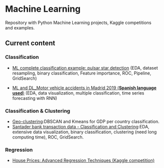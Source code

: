 # Machine Learning

Repository with Python Machine Learning projects, Kaggle competitions and examples. 

## Current content

### Classification
* [ML complete classification example: pulsar star detection](https://github.com/Sampayob/Machine-Learning/blob/master/classification/Machine%20Learning%20complete%20classification%20example%20-%20Pulsar%20star%20detection.ipynb) (EDA, dataset resampling, binary classification, Feature importance, ROC, Pipeline, GridSearch) 

* [ML and DL_Motor vehicle accidents in Madrid 2019 (**Spanish language used**)](https://github.com/Sampayob/Machine-Learning/blob/master/classification/MLandDL_MotorVehicleAccidents.ipynb) (EDA, data visualization, multiple classification, time series forecasting with RNN) 

### Classification & Clustering

* [Geo-clustering](https://github.com/Sampayob/Machine-Learning/blob/master/classification-and-clustering/Geo-economic%20Clustering.ipynb):DBSCAN and Kmeans for GDP per country classification.
* [Santader bank transaction data - Classification and Clustering](https://github.com/Sampayob/Machine-Learning/blob/master/classification-and-clustering/santander-clustering-and-classification.ipynb):EDA, extensive data visualization, binary classification, clustering (need long computing time), ROC, GridSearch.

### Regression

* [House Prices: Advanced Regression Techniques (Kaggle competition)](https://www.kaggle.com/ssampab/comprehensive-guide-through-regression-modeling)
